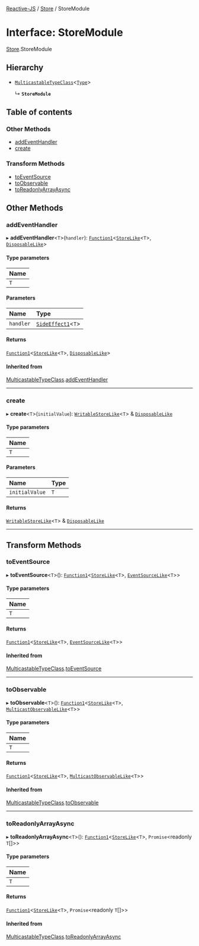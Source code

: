 [Reactive-JS](../README.md) / [Store](../modules/Store.md) / StoreModule

# Interface: StoreModule

[Store](../modules/Store.md).StoreModule

## Hierarchy

- [`MulticastableTypeClass`](types.MulticastableTypeClass.md)<[`Type`](../modules/Store.md#type)\>

  ↳ **`StoreModule`**

## Table of contents

### Other Methods

- [addEventHandler](Store.StoreModule.md#addeventhandler)
- [create](Store.StoreModule.md#create)

### Transform Methods

- [toEventSource](Store.StoreModule.md#toeventsource)
- [toObservable](Store.StoreModule.md#toobservable)
- [toReadonlyArrayAsync](Store.StoreModule.md#toreadonlyarrayasync)

## Other Methods

### addEventHandler

▸ **addEventHandler**<`T`\>(`handler`): [`Function1`](../modules/functions.md#function1)<[`StoreLike`](types.StoreLike.md)<`T`\>, [`DisposableLike`](types.DisposableLike.md)\>

#### Type parameters

| Name |
| :------ |
| `T` |

#### Parameters

| Name | Type |
| :------ | :------ |
| `handler` | [`SideEffect1`](../modules/functions.md#sideeffect1)<`T`\> |

#### Returns

[`Function1`](../modules/functions.md#function1)<[`StoreLike`](types.StoreLike.md)<`T`\>, [`DisposableLike`](types.DisposableLike.md)\>

#### Inherited from

[MulticastableTypeClass](types.MulticastableTypeClass.md).[addEventHandler](types.MulticastableTypeClass.md#addeventhandler)

___

### create

▸ **create**<`T`\>(`initialValue`): [`WritableStoreLike`](types.WritableStoreLike.md)<`T`\> & [`DisposableLike`](types.DisposableLike.md)

#### Type parameters

| Name |
| :------ |
| `T` |

#### Parameters

| Name | Type |
| :------ | :------ |
| `initialValue` | `T` |

#### Returns

[`WritableStoreLike`](types.WritableStoreLike.md)<`T`\> & [`DisposableLike`](types.DisposableLike.md)

___

## Transform Methods

### toEventSource

▸ **toEventSource**<`T`\>(): [`Function1`](../modules/functions.md#function1)<[`StoreLike`](types.StoreLike.md)<`T`\>, [`EventSourceLike`](types.EventSourceLike.md)<`T`\>\>

#### Type parameters

| Name |
| :------ |
| `T` |

#### Returns

[`Function1`](../modules/functions.md#function1)<[`StoreLike`](types.StoreLike.md)<`T`\>, [`EventSourceLike`](types.EventSourceLike.md)<`T`\>\>

#### Inherited from

[MulticastableTypeClass](types.MulticastableTypeClass.md).[toEventSource](types.MulticastableTypeClass.md#toeventsource)

___

### toObservable

▸ **toObservable**<`T`\>(): [`Function1`](../modules/functions.md#function1)<[`StoreLike`](types.StoreLike.md)<`T`\>, [`MulticastObservableLike`](types.MulticastObservableLike.md)<`T`\>\>

#### Type parameters

| Name |
| :------ |
| `T` |

#### Returns

[`Function1`](../modules/functions.md#function1)<[`StoreLike`](types.StoreLike.md)<`T`\>, [`MulticastObservableLike`](types.MulticastObservableLike.md)<`T`\>\>

#### Inherited from

[MulticastableTypeClass](types.MulticastableTypeClass.md).[toObservable](types.MulticastableTypeClass.md#toobservable)

___

### toReadonlyArrayAsync

▸ **toReadonlyArrayAsync**<`T`\>(): [`Function1`](../modules/functions.md#function1)<[`StoreLike`](types.StoreLike.md)<`T`\>, `Promise`<readonly `T`[]\>\>

#### Type parameters

| Name |
| :------ |
| `T` |

#### Returns

[`Function1`](../modules/functions.md#function1)<[`StoreLike`](types.StoreLike.md)<`T`\>, `Promise`<readonly `T`[]\>\>

#### Inherited from

[MulticastableTypeClass](types.MulticastableTypeClass.md).[toReadonlyArrayAsync](types.MulticastableTypeClass.md#toreadonlyarrayasync)

